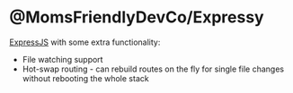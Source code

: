 @MomsFriendlyDevCo/Expressy
===========================
[ExpressJS](https://expressjs.com) with some extra functionality:

* File watching support
* Hot-swap routing - can rebuild routes on the fly for single file changes without rebooting the whole stack
